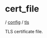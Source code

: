 # cert_file

/ [config](/ref/config/index.md) / [tls](/ref/config/config/tls/index.md) 

TLS certificate file.

